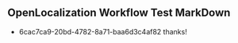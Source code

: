 ## OpenLocalization Workflow Test MarkDown
* 6cac7ca9-20bd-4782-8a71-baa6d3c4af82 thanks!

<!--HONumber=Sep16_HO1-->


